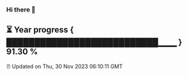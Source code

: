 ### Hi there 👋
⏳ Year progress { ███████████████████████████▁▁▁ } 91.30 %
---
⏰ Updated on Thu, 30 Nov 2023 06:10:11 GMT

